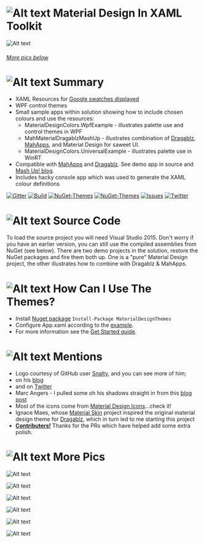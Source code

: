 

# ![Alt text](https://raw.githubusercontent.com/ButchersBoy/MaterialDesignInXamlToolkit/master/web/images/MD4XAML64.png "Material Design In XAML Toolkit") Material Design In XAML Toolkit

![Alt text](https://raw.githubusercontent.com/ButchersBoy/MaterialDesignInXamlToolkit/master/web/images/MashUp.gif "Material Design Demo")

###### [More pics below](#MorePics)

# ![Alt text](https://raw.githubusercontent.com/ButchersBoy/MaterialDesignInXamlToolkit/master/web/images/MD4XAML28.png "Summary") Summary

 * XAML Resources for [Google swatches displayed](http://www.google.co.uk/design/spec/style/color.html#color-ui-color-application)
 * WPF control themes
 * Small sample apps within solution showing how to include chosen colours and use the resources:
   * MaterialDesignColors.WpfExample - illustrates palette use and control themes in WPF
   * MahMaterialDragablzMashUp - illustrates combination of [Dragablz](https://github.com/ButchersBoy/Dragablz), [MahApps](https://github.com/MahApps/MahApps.Metro), and Material Design for saweet UI.
   * MaterialDesignColors.UniversalExample - illustrates palette use in WinRT
 * Compatible with [MahApps](http://mahapps.com) and [Dragablz](https://github.com/ButchersBoy/Dragablz).  See demo app in source and [Mash Up! blog](http://dragablz.net/2015/02/25/material-design-in-xaml-mash-up/).
 * Includes hacky console app which was used to generate the XAML colour definitions

[![Gitter](https://img.shields.io/badge/Gitter-Join%20Chat-green.svg?style=flat-square)](https://gitter.im/ButchersBoy/MaterialDesignInXamlToolkit)
[![Build](https://img.shields.io/appveyor/ci/ButchersBoy/MaterialDesignInXamlToolkit.svg?style=flat-square)](https://ci.appveyor.com/project/ButchersBoy/materialdesigninxamltoolkit)
[![NuGet-Themes](https://img.shields.io/nuget/dt/MaterialDesignThemes.svg?label=NuGet-Themes&style=flat-square)](https://www.nuget.org/packages/MaterialDesignThemes/)
[![NuGet-Themes](https://img.shields.io/nuget/dt/MaterialDesignColors.svg?label=NuGet-Colors&style=flat-square)](https://www.nuget.org/packages/MaterialDesignColors/)
[![Issues](https://img.shields.io/github/issues/ButchersBoy/MaterialDesignInXamlToolkit.svg?style=flat-square)](https://github.com/ButchersBoy/MaterialDesignInXamlToolkit/issues)
[![Twitter](https://img.shields.io/badge/twitter-%40james__willock-55acee.svg?style=flat-square)](https://twitter.com/James_Willock)

# ![Alt text](https://raw.githubusercontent.com/ButchersBoy/MaterialDesignInXamlToolkit/master/web/images/MD4XAML28.png "How Can I Use The Themes?") Source Code
To load the source project you will need Visual Studio 2015.  Don't worry if you have an earlier version, you can still use the compiled assemblies from NuGet (see below).  There are two demo projects in the solution, restore the NuGet packages and fire them both up.  One is a "pure" Material Design project, the other illustrates how to combine with Dragablz & MahApps.

# ![Alt text](https://raw.githubusercontent.com/ButchersBoy/MaterialDesignInXamlToolkit/master/web/images/MD4XAML28.png "How Can I Use The Themes?") How Can I Use The Themes?

* Install [Nuget package](https://www.nuget.org/packages/MaterialDesignThemes/) ```Install-Package MaterialDesignThemes```
* Configure App.xaml according to the [example](https://github.com/ButchersBoy/MaterialDesignInXamlToolkit/blob/master/MaterialDesignColors.WpfExample/App.xaml).
* For more information see the [Get Started guide](http://materialdesigninxaml.net/#getStarted).

# ![Alt text](https://raw.githubusercontent.com/ButchersBoy/MaterialDesignInXamlToolkit/master/web/images/MD4XAML28.png "Mentions") Mentions

* Logo courtesy of GitHub user [Snalty](https://github.com/snalty), and you can see more of him;
 * on his [blog](http://holothere.tumblr.com/)
 * and on [Twitter](https://twitter.com/snalty)
* Marc Angers - I pulled some oh his shadows straight in from this [blog post](http://marcangers.com/material-design-shadows-in-wpf/)
* Most of the icons come from [Material Design Icons](https://materialdesignicons.com/)...check it!
* Ignace Maes, whose [Material Skin](https://github.com/IgnaceMaes/MaterialSkin) project inspired the original material design theme for [Dragablz](https://github.com/ButchersBoy/Dragablz), which in turn led to me starting this project
* **[Contributers!](https://github.com/ButchersBoy/MaterialDesignInXamlToolkit/graphs/contributors)**  Thanks for the PRs which have helped add some extra polish.  

# <a name="MorePics"></a>![Alt text](https://raw.githubusercontent.com/ButchersBoy/MaterialDesignInXamlToolkit/master/web/images/MD4XAML28.png "More Pics") More Pics

![Alt text](https://raw.githubusercontent.com/ButchersBoy/MaterialDesignInXamlToolkit/master/web/images/ClockDemo.gif "Clock Demo")

![Alt text](https://raw.githubusercontent.com/ButchersBoy/MaterialDesignInXamlToolkit/master/web/images/DatePicker.gif "Date Picker & Calendar")

![Alt text](https://raw.githubusercontent.com/ButchersBoy/MaterialDesignInXamlToolkit/master/web/images/Cards.png "Cards")

![Alt text](https://raw.githubusercontent.com/ButchersBoy/MaterialDesignInXamlToolkit/master/web/images/FieldsDemo.gif "Fields Demo")

![Alt text](https://raw.githubusercontent.com/ButchersBoy/MaterialDesignInXamlToolkit/master/web/images/MenusDemo.jpg "Menus")

![Alt text](https://dragablz.files.wordpress.com/2015/02/materialdesigndemo23.png "Material Design Themes")

